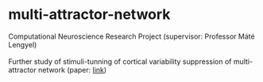 # multi-attractor-network

Computational Neuroscience Research Project (supervisor: Professor Máté Lengyel)<br/>
<br/>
Further study of stimuli-tunning of cortical variability suppression of multi-attractor network (paper: [link](https://www.researchgate.net/publication/325182781_The_Dynamical_Regime_of_Sensory_Cortex_Stable_Dynamics_around_a_Single_Stimulus-Tuned_Attractor_Account_for_Patterns_of_Noise_Variability))
